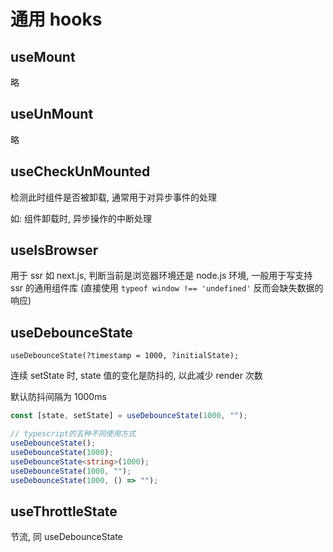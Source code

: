 # 通用 hooks

## useMount

略

## useUnMount

略

## useCheckUnMounted

检测此时组件是否被卸载, 通常用于对异步事件的处理

如: 组件卸载时, 异步操作的中断处理

## useIsBrowser

用于 ssr 如 next.js, 判断当前是浏览器环境还是 node.js 环境, 一般用于写支持 ssr 的通用组件库 (直接使用 `typeof window !== 'undefined'` 反而会缺失数据的响应)

## useDebounceState

`useDebounceState(?timestamp = 1000, ?initialState);`

连续 setState 时, state 值的变化是防抖的, 以此减少 render 次数

默认防抖间隔为 1000ms

```typescript
const [state, setState] = useDebounceState(1000, "");

// typescript的五种不同使用方式
useDebounceState();
useDebounceState(1000);
useDebounceState<string>(1000);
useDebounceState(1000, "");
useDebounceState(1000, () => "");
```

## useThrottleState

节流, 同 useDebounceState

